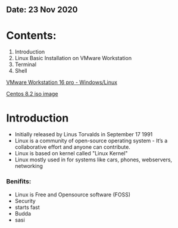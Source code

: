 ## Date: 23 Nov 2020

# Contents:

1. Introduction
2. Linux Basic Installation on VMware Workstation
3. Terminal
4. Shell

[VMware Workstation 16 pro - Windows/Linux](https://www.vmware.com/products/workstation-pro/workstation-pro-evaluation.html)

[Centos 8.2 iso image](http://centos.excellmedia.net/8.2.2004/isos/x86_64/CentOS-8.2.2004-x86_64-dvd1.iso)

# Introduction
- Initially released by Linus Torvalds in September 17 1991
- Linux is a community of open-source operating system - It’s a collaborative effort and anyone can contribute.
- Linux is based on kernel called "Linux Kernel"
- Linux mostly used in for systems like cars, phones, webservers, networking

### Benifits:
- Linux is Free and Opensource software (FOSS)
- Security
- starts fast
- Budda
- sasi